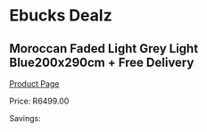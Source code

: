 
# Ebucks Dealz
## Moroccan Faded Light Grey Light Blue200x290cm + Free Delivery
[Product Page](https://www.ebucks.com/web/shop/productSelected.do?prodId=1210547898&catId=1209942441)

Price: R6499.00

Savings: 


	
